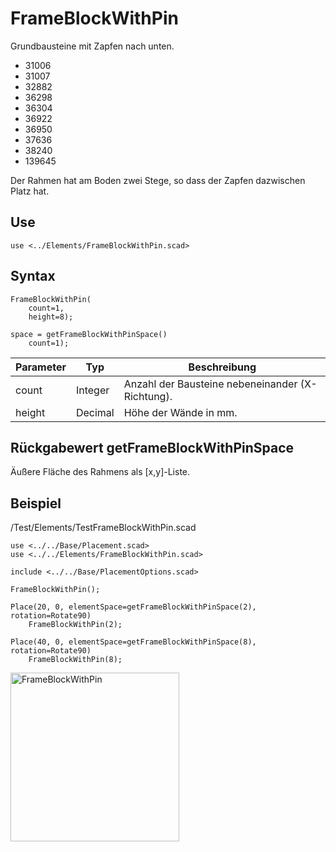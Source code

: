 # FrameBlockWithPin

Grundbausteine mit Zapfen nach unten.

- 31006
- 31007
- 32882
- 36298
- 36304
- 36922
- 36950
- 37636
- 38240
- 139645

Der Rahmen hat am Boden zwei Stege, so dass der Zapfen dazwischen Platz hat.

## Use
```
use <../Elements/FrameBlockWithPin.scad>
```

## Syntax
```
FrameBlockWithPin(
    count=1, 
    height=8);

space = getFrameBlockWithPinSpace()
    count=1);
```

| Parameter | Typ | Beschreibung |
| ------ | ------ | ------ |
| count | Integer | Anzahl der Bausteine nebeneinander (X-Richtung). |
| height | Decimal | Höhe der Wände in mm. |

## Rückgabewert getFrameBlockWithPinSpace
Äußere Fläche des Rahmens als \[x,y]-Liste.

## Beispiel

/Test/Elements/TestFrameBlockWithPin.scad

```
use <../../Base/Placement.scad>
use <../../Elements/FrameBlockWithPin.scad>

include <../../Base/PlacementOptions.scad>

FrameBlockWithPin();

Place(20, 0, elementSpace=getFrameBlockWithPinSpace(2), rotation=Rotate90)
    FrameBlockWithPin(2);

Place(40, 0, elementSpace=getFrameBlockWithPinSpace(8), rotation=Rotate90)
    FrameBlockWithPin(8);
```

<img width="270" alt="FrameBlockWithPin" src="https://user-images.githubusercontent.com/48654609/169554820-58efd2f7-9263-49d9-a028-d397bac66cd4.png">
